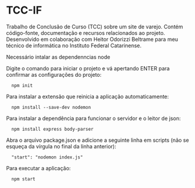# TCC-IF
Trabalho de Conclusão de Curso (TCC) sobre um site de varejo. Contém código-fonte, documentação e recursos relacionados ao projeto. Desenvolvido em colaboração com Heitor Odorizzi Beltrame para meu técnico de informática no Instituto Federal Catarinense. 

Necessário intalar as dependenncias node

Digite o comando para iniciar o projeto e vá apertando ENTER para confirmar as configurações do projeto:
```
  npm init
```
Para instalar a extensão que reinicia a aplicação automaticamente:
```
  npm install --save-dev nodemon
 ```
Para instalar a dependência para funcionar o servidor e o leitor de json:
```
  npm install express body-parser
  ```
Abra o arquivo package.json e adicione a seguinte linha em scripts (não se esqueça da vírgula no final da linha anterior):
```
  "start": "nodemon index.js"
 ```
Para executar a aplicação:
```
  npm start
```
